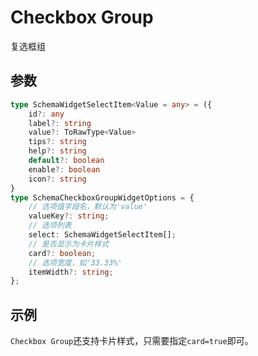 # Checkbox Group

复选框组

## 参数

```ts
type SchemaWidgetSelectItem<Value = any> = ({
    id?: any
    label?: string
    value?: ToRawType<Value>
    tips?: string
    help?: string
    default?: boolean
    enable?: boolean
    icon?: string
}
type SchemaCheckboxGroupWidgetOptions = {
    // 选项值字段名，默认为'value'
    valueKey?: string;
    // 选项列表
    select: SchemaWidgetSelectItem[];
    // 是否显示为卡片样式
    card?: boolean;
    // 选项宽度，如'33.33%'
    itemWidth?: string;
};
```

## 示例

<demo html="autoform/widgets/checkbox-group.html"/>

`Checkbox Group`还支持卡片样式，只需要指定`card=true`即可。

<demo html="autoform/widgets/checkbox-group-card.html"/>
